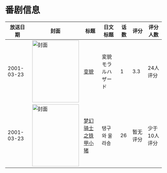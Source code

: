 # 番剧信息

|放送日期|封面|标题|日文标题|话数|评分|评分人数|
|---|---|---|---|---|---|---|
|2001-03-23|<img src="/img/no_icon_subject.png" alt="封面" style="width:150px;height:200px;object-fit:cover;">|[变貌](https://bangumi.tv/subject/124968)|変貌 モラルハザード|1|3.3|24人评分|
|2001-03-23|<img src="//lain.bgm.tv/pic/cover/c/af/8f/311015_ltT91.jpg" alt="封面" style="width:150px;height:200px;object-fit:cover;">|[梦幻骑士之铁甲小猪](https://bangumi.tv/subject/311015)|탱구와 울라숑|26|暂无评分|少于10人评分|
